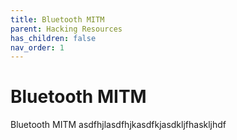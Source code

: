 ```yaml
---
title: Bluetooth MITM
parent: Hacking Resources
has_children: false
nav_order: 1
---
```


# Bluetooth MITM

Bluetooth MITM asdfhjlasdfhjkasdfkjasdkljfhaskljhdf
